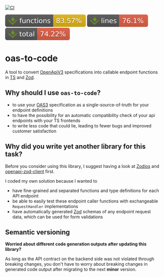 [![CI](https://github.com/inkognitro/oas-to-code/actions/workflows/ci.yml/badge.svg)](https://github.com/inkognitro/oas-to-code/actions?query=workflow%3Aci)

![Functions](./badges/jest/coverage-functions.svg)
![Lines](./badges/jest/coverage-lines.svg)
![Total](./badges/jest/coverage-total.svg)

# oas-to-code
A tool to convert [OpenApiV3](https://swagger.io/specification/) specifications into callable endpoint functions in [TS](https://www.typescriptlang.org/) and [Zod](https://zod.dev).

## Why should I use `oas-to-code`?
- to use your [OAS3](https://swagger.io/specification/) specification as a single-source-of-truth for your endpoint definitions
- to have the possibility for an automatic compatibility check of your api endpoints with your TS frontends
- to write less code that could lie, leading to fewer bugs and improved customer satisfaction

## Why did you write yet another library for this task?
Before you consider using this library, I suggest having a look at [Zodios](https://www.zodios.org/)
and [openapi-zod-client](https://github.com/astahmer/openapi-zod-client) first.

I coded my own solution because I wanted to
- have fine-grained and separated functions and type definitions for each API endpoint
- be able to easily test these endpoint caller functions with exchangeable `RequestHandler` implementations
- have automatically generated [Zod](https://zod.dev) schemas of any endpoint request data, which can be used for form validations

## Semantic versioning
**Worried about different code generation outputs after updating this library?**

As long as the API contract on the backend side was not violated through breaking changes,
you don't have to worry about breaking changes in generated code output after migrating to the next **minor** version.

